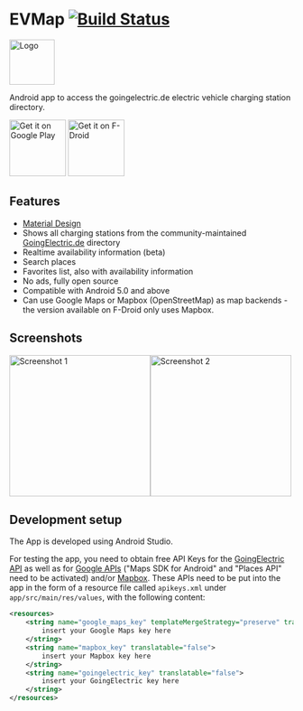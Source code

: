 EVMap [![Build Status](https://travis-ci.org/johan12345/EVMap.svg?branch=master)](https://travis-ci.org/johan12345/EVMap)
=====

<img src="https://raw.githubusercontent.com/johan12345/EVMap/master/_img/appicon_cropped.svg?sanitize=true" width=80 alt="Logo"/>

Android app to access the goingelectric.de electric vehicle charging station directory.

<a href="https://play.google.com/store/apps/details?id=net.vonforst.evmap" target="_blank">
<img src="https://play.google.com/intl/en_us/badges/images/generic/en-play-badge.png" alt="Get it on Google Play" height="100"/></a>
<a href="https://f-droid.org/repository/browse/?fdid=net.vonforst.evmap" target="_blank">
<img src="https://f-droid.org/badge/get-it-on.png" alt="Get it on F-Droid" height="100"/></a>

Features
--------

- [Material Design](https://material.io/)
- Shows all charging stations from the community-maintained [GoingElectric.de](https://www.goingelectric.de/stromtankstellen/) directory
- Realtime availability information (beta)
- Search places
- Favorites list, also with availability information
- No ads, fully open source
- Compatible with Android 5.0 and above
- Can use Google Maps or Mapbox (OpenStreetMap) as map backends - the version available on F-Droid only uses Mapbox.

Screenshots
-----------

<img src="https://raw.githubusercontent.com/johan12345/EVMap/master/_img/screenshots/phone/01_main.png" width=250 alt="Screenshot 1"/><img src="https://raw.githubusercontent.com/johan12345/EVMap/master/_img/screenshots/phone/02_detail.png" width=250 alt="Screenshot 2"/>

Development setup
-----------------

The App is developed using Android Studio.

For testing the app, you need to obtain free API Keys for the 
[GoingElectric API](https://www.goingelectric.de/stromtankstellen/api/)
as well as for [Google APIs](https://console.developers.google.com/)
("Maps SDK for Android" and "Places API" need to be activated) and/or [Mapbox](https://www.mapbox.com/). These APIs need to be put into the
app in the form of a resource file called `apikeys.xml` under `app/src/main/res/values`, with the
following content:

```xml
<resources>
    <string name="google_maps_key" templateMergeStrategy="preserve" translatable="false">
        insert your Google Maps key here
    </string>
    <string name="mapbox_key" translatable="false">
        insert your Mapbox key here
    </string>
    <string name="goingelectric_key" translatable="false">
        insert your GoingElectric key here
    </string>
</resources>
```
